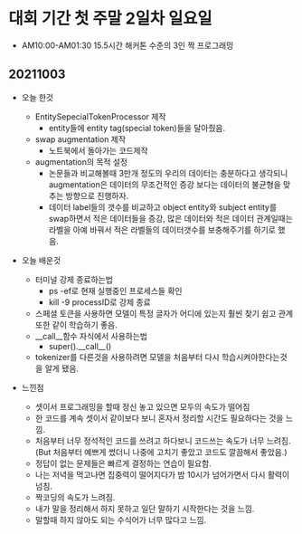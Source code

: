 # 대회 기간 첫 주말 2일차 일요일
- AM10:00-AM01:30 15.5시간 해커톤 수준의 3인 짝 프로그래밍
## 20211003
- 오늘 한것
    - EntitySepecialTokenProcessor 제작
        - entity들에 entity tag(special token)들을 달아줬음.
    - swap augmentation 제작
        - 노트북에서 돌아가는 코드제작
    - augmentation의 목적 설정
        - 논문들과 비교해볼때 3만개 정도의 우리의 데이터는 충분하다고 생각되니 augmentation은 데이터의 무조건적인 증강 보다는 데이터의 불균형을 맞추는 방향으로 진행하자.
        - 데이터 label들의 갯수를 비교하고 object entity와 subject entity를 swap하면서 적은 데이터들을 증강, 많은 데이터와 적은 데이터 관계일때는 라벨을 아예 바꿔서 적은 라벨들의 데이터갯수를 보충해주기를 하기로 했음.

- 오늘 배운것
    - 터미널 강제 종료하는법
        - ps -ef로 현재 실행중인 프로세스들 확인
        - kill -9 processID로 강제 종료
    - 스페셜 토큰을 사용하면 모델이 특정 글자가 어디에 있는지 훨씬 찾기 쉽고 관계 또한 같이 학습하기 좋음.
    - __call\_\_함수 자식에서 사용하는법
        - super().__call\_\_()
    - tokenizer를 다른것을 사용하려면 모델을 처음부터 다시 학습시켜야한다는것을 알게 됐음.

- 느낀점
    - 셋이서 프로그래밍을 할때 정신 놓고 있으면 모두의 속도가 떨어짐
    - 한 코드를 계속 셋이서 같이보다 보니 혼자서 정리할 시간도 필요하다는 것을 느낌.
    - 처음부터 너무 정석적인 코드를 쓰려고 하다보니 코드쓰는 속도가 너무 느려짐. (But 처음부터 예쁘게 썼더니 나중에 고치기 좋았고 코드도 깔끔해서 좋았음.)
    - 정답이 없는 문제들은 빠르게 결정하는 연습이 필요함.
    - 나는 저녁을 먹고나면 집중력이 떨어지다가 밤 10시가 넘어가면서 다시 활력이 넘침.
    - 짝코딩의 속도가 느려짐.
    - 내가 말을 정리해서 하지 못하고 일단 말하기 시작한다는 것을 느낌.
    - 말할때 하지 않아도 되는 수식어가 너무 많다고 느낌.


